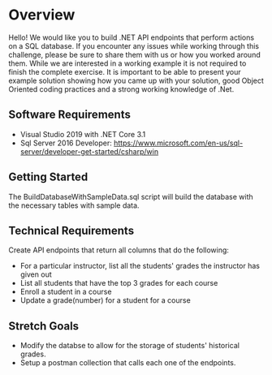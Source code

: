 # Overview 

Hello! We would like you to build .NET API endpoints that perform actions on a SQL database. If you encounter any issues while working through this challenge, please be sure to share them with us or how you worked around them. While we are interested in a working example it is not required to finish the complete exercise.  It is important to be able to present your example solution showing how you came up with your solution, good Object Oriented coding practices and a strong working knowledge of .Net.

## Software Requirements

- Visual Studio 2019 with .NET Core 3.1
- Sql Server 2016 Developer: https://www.microsoft.com/en-us/sql-server/developer-get-started/csharp/win

## Getting Started

The BuildDatabaseWithSampleData.sql script will build the database with the necessary tables with sample data.

## Technical Requirements

Create API endpoints that return all columns that do the following:

* For a particular instructor, list all the students' grades the instructor has given out
* List all students that have the top 3 grades for each course
* Enroll a student in a course
* Update a grade(number) for a student for a course

## Stretch Goals

* Modify the databse to allow for the storage of students' historical grades.
* Setup a postman collection that calls each one of the endpoints.
